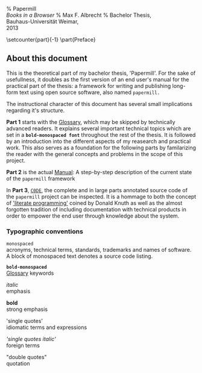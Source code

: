 % Papermill \
  *Books in a Browser*
% Max F. Albrecht
% Bachelor Thesis, \
  Bauhaus-Universität Weimar, \
  2013

<!--                                               -->
<!-- we only the declare the first part as "part"… -->
<!--                                               -->
\setcounter{part}{-1}
\part{Preface}
<!--                                               -->

## About this document

This is the theoretical part of my bachelor thesis, 'Papermill'.
For the sake of usefullness, it doubles as the first version of an
end user's manual for the practical part of the thesis: a framework for writing and publishing long-form text using open source software, also named `papermill.`

The instructional character of this document has several small implications regarding it's structure. 

**Part 1** starts with the [Glossary](#glossary), which may be skipped by technically advanced readers. It explains several important technical topics which are set in a **`bold-monospaced font`** throughout the rest of the thesis. It is followed by an introduction into the different aspects of my reasearch and practical work. This also serves as a foundation for the following parts by familarizing the reader with the general concepts and problems in the scope of this project.

**Part 2** is the actual [Manual](#manual): A step-by-step description of the current state of the `papermill` framework

In **Part 3**, [`C0DE`](#c0de), 
the complete and in large parts annotated source code of the `papermill` project can be inspected. 
It is a hommage to both the concept of ['literate programming'](http://www-cs-faculty.stanford.edu/~knuth/lp.html) coined by Donald Knuth as well as the almost forgotten tradition of including documentation with technical products in order to empower the end user through knowledge about the system.


### Typographic conventions

`monospaced` \
acronyms, technical terms, standards, trademarks and names of software. A block of monospaced text denotes a source code listing.

**`bold-monospaced`** \
[Glossary](#glossary) keywords

*italic* \
emphasis

**bold** \
strong emphasis

'single quotes' \
idiomatic terms and expressions

*'single quotes italic'* \
foreign terms

"double quotes" \
quotation

